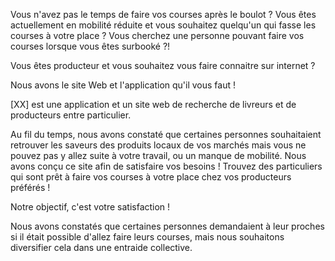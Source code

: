 Vous n'avez pas le temps de faire vos courses après le boulot ?
Vous êtes actuellement en mobilité réduite et vous souhaitez quelqu'un qui fasse les courses à votre place ?
Vous cherchez une personne pouvant faire vos courses lorsque vous êtes surbooké ?!

Vous êtes producteur et vous souhaitez vous faire connaitre sur internet ?

Nous avons le site Web et l'application qu'il vous faut ! 

[XX] est une application et un site web de recherche de livreurs et de producteurs entre particulier.

Au fil du temps, nous avons constaté que certaines personnes souhaitaient retrouver les saveurs des produits locaux de vos marchés mais vous ne pouvez pas y allez suite à votre travail, ou un manque de mobilité.
Nous avons conçu ce site afin de satisfaire vos besoins ! Trouvez des particuliers qui sont prêt à faire vos courses à votre place chez vos producteurs préférés !

Notre objectif, c'est votre satisfaction !

Nous avons constatés que certaines personnes demandaient à leur proches si il était possible d'allez faire leurs courses, mais nous souhaitons diversifier cela dans une entraide collective.
